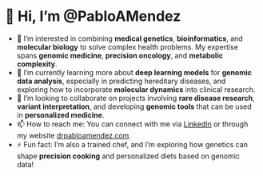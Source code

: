 # 👋 Hi, I’m @PabloAMendez

- 👀 I’m interested in combining **medical genetics**, **bioinformatics**, and **molecular biology** to solve complex health problems. My expertise spans **genomic medicine**, **precision oncology**, and **metabolic complexity**.
- 🌱 I’m currently learning more about **deep learning models** for **genomic data analysis**, especially in predicting hereditary diseases, and exploring how to incorporate **molecular dynamics** into clinical research.
- 💞️ I’m looking to collaborate on projects involving **rare disease research**, **variant interpretation**, and developing **genomic tools** that can be used in **personalized medicine**.
- 📫 How to reach me: You can connect with me via [LinkedIn](https://linkedin.com/in/pabloamendez) or through my website [drpabloamendez.com](https://drpabloamendez.com).
- ⚡ Fun fact: I’m also a trained chef, and I’m exploring how genetics can shape **precision cooking** and personalized diets based on genomic data!

<!---
PabloAMendez/PabloAMendez is a ✨ special ✨ repository because its `README.md` (this file) appears on your GitHub profile.
You can click the Preview link to take a look at your changes.
--->

